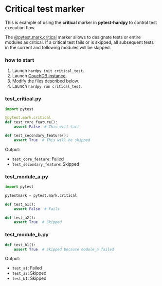 # Critical test marker

This is example of using the **critical** marker in **pytest-hardpy** to control test execution flow.

The [@pytest.mark.critical](./../documentation/pytest_hardpy.md#critical) 
marker allows to designate tests or entire modules as critical.
If a critical test fails or is skipped, all subsequent tests in the current and following modules will be skipped.

### how to start

1. Launch `hardpy init critical_test`.
2. Launch [CouchDB instance](../documentation/database.md#couchdb-instance).
3. Modify the files described below.
4. Launch `hardpy run critical_test`.

### test_critical.py

```python
import pytest

@pytest.mark.critical
def test_core_feature():
    assert False  # This will fail

def test_secondary_feature():
    assert True  # This will be skipped
```

Output:

- `test_core_feature`: Failed
- `test_secondary_feature`: Skipped

### test_module_a.py

```python
import pytest

pytestmark = pytest.mark.critical

def test_a1():
    assert False  # Fails

def test_a2():
    assert True  # Skipped
```

### test_module_b.py

```python
def test_b1():
    assert True  # Skipped because module_a failed
```

Output:

- `test_a1`: Failed
- `test_a2`: Skipped
- `test_b1`: Skipped
